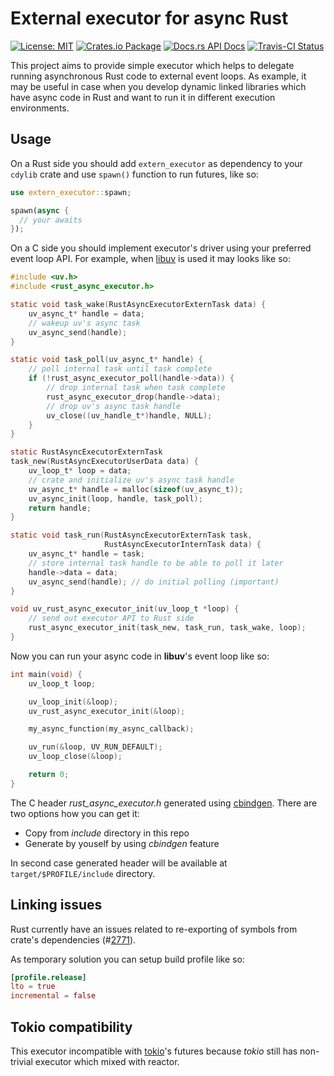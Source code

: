 # External executor for async Rust

[![License: MIT](https://img.shields.io/badge/License-MIT-brightgreen.svg)](https://opensource.org/licenses/MIT)
[![Crates.io Package](https://img.shields.io/crates/v/extern_executor.svg?style=popout)](https://crates.io/crates/extern_executor)
[![Docs.rs API Docs](https://docs.rs/extern_executor/badge.svg)](https://docs.rs/extern_executor)
[![Travis-CI Status](https://travis-ci.com/katyo/extern_executor.svg?branch=master)](https://travis-ci.com/katyo/extern_executor)

This project aims to provide simple executor which helps to delegate running asynchronous Rust code to external event loops.
As example, it may be useful in case when you develop dynamic linked libraries which have async code in Rust and want to run it in different execution environments.

## Usage

On a Rust side you should add `extern_executor` as dependency to your `cdylib` crate and use `spawn()` function to run futures, like so:

```rust
use extern_executor::spawn;

spawn(async {
  // your awaits
});
```

On a C side you should implement executor's driver using your preferred event loop API.
For example, when [libuv](https://github.com/libuv/libuv) is used it may looks like so:

```c
#include <uv.h>
#include <rust_async_executor.h>

static void task_wake(RustAsyncExecutorExternTask data) {
    uv_async_t* handle = data;
    // wakeup uv's async task
    uv_async_send(handle);
}

static void task_poll(uv_async_t* handle) {
    // poll internal task until task complete
    if (!rust_async_executor_poll(handle->data)) {
        // drop internal task when task complete
        rust_async_executor_drop(handle->data);
        // drop uv's async task handle
        uv_close((uv_handle_t*)handle, NULL);
    }
}

static RustAsyncExecutorExternTask
task_new(RustAsyncExecutorUserData data) {
    uv_loop_t* loop = data;
    // crate and initialize uv's async task handle
    uv_async_t* handle = malloc(sizeof(uv_async_t));
    uv_async_init(loop, handle, task_poll);
    return handle;
}

static void task_run(RustAsyncExecutorExternTask task,
                     RustAsyncExecutorInternTask data) {
    uv_async_t* handle = task;
    // store internal task handle to be able to poll it later
    handle->data = data;
    uv_async_send(handle); // do initial polling (important)
}

void uv_rust_async_executor_init(uv_loop_t *loop) {
    // send out executor API to Rust side
    rust_async_executor_init(task_new, task_run, task_wake, loop);
}
```

Now you can run your async code in __libuv__'s event loop like so:

```c
int main(void) {
    uv_loop_t loop;

    uv_loop_init(&loop);
    uv_rust_async_executor_init(&loop);

    my_async_function(my_async_callback);

    uv_run(&loop, UV_RUN_DEFAULT);
    uv_loop_close(&loop);

    return 0;
}
```

The C header _rust_async_executor.h_ generated using [cbindgen](https://github.com/eqrion/cbindgen/).
There are two options how you can get it:

* Copy from _include_ directory in this repo
* Generate by youself by using _cbindgen_ feature

In second case generated header will be available at `target/$PROFILE/include` directory.

## Linking issues

Rust currently have an issues related to re-exporting of symbols from crate's dependencies (#[2771](https://github.com/rust-lang/rfcs/issues/2771)).

As temporary solution you can setup build profile like so:

```toml
[profile.release]
lto = true
incremental = false
```

## Tokio compatibility

This executor incompatible with [tokio](https://github.com/tokio-rs/tokio)'s futures because _tokio_ still has non-trivial executor which mixed with reactor.
